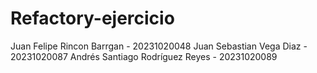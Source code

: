 # Refactory-ejercicio



Juan Felipe Rincon Barrgan - 20231020048 Juan Sebastian Vega Diaz - 20231020087 Andrés Santiago Rodríguez Reyes - 20231020089
